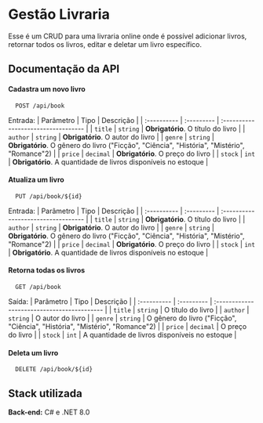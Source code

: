 
# Gestão Livraria

Esse é um CRUD para uma livraria online onde é possível adicionar livros, retornar todos os livros, editar e deletar um livro específico.

## Documentação da API

#### Cadastra um novo livro

```http
  POST /api/book
```
Entrada:
| Parâmetro   | Tipo       | Descrição                           |
| :---------- | :--------- | :---------------------------------- |
| `title` | `string` | **Obrigatório**. O título do livro |
| `author` | `string` | **Obrigatório**. O autor do livro |
| `genre` | `string` | **Obrigatório**. O gênero do livro ("Ficção", "Ciência", "História", "Mistério", "Romance"2) |
| `price` | `decimal` | **Obrigatório**. O preço do livro |
| `stock` | `int` | **Obrigatório**. A quantidade de livros disponíveis no estoque |

#### Atualiza um livro

```http
  PUT /api/book/${id}
```
Entrada:
| Parâmetro   | Tipo       | Descrição                           |
| :---------- | :--------- | :---------------------------------- |
| `title` | `string` | **Obrigatório**. O título do livro |
| `author` | `string` | **Obrigatório**. O autor do livro |
| `genre` | `string` | **Obrigatório**. O gênero do livro ("Ficção", "Ciência", "História", "Mistério", "Romance"2) |
| `price` | `decimal` | **Obrigatório**. O preço do livro |
| `stock` | `int` | **Obrigatório**. A quantidade de livros disponíveis no estoque |

#### Retorna todas os livros

```http
  GET /api/book
```
Saída:
| Parâmetro   | Tipo       | Descrição                                   |
| :---------- | :--------- | :------------------------------------------ |
| `title` | `string` | O título do livro |
| `author` | `string` | O autor do livro |
| `genre` | `string` | O gênero do livro ("Ficção", "Ciência", "História", "Mistério", "Romance"2) |
| `price` | `decimal` | O preço do livro |
| `stock` | `int` | A quantidade de livros disponíveis no estoque |

#### Deleta um livro

```http
  DELETE /api/book/${id}
```


## Stack utilizada

**Back-end:** C# e .NET 8.0

